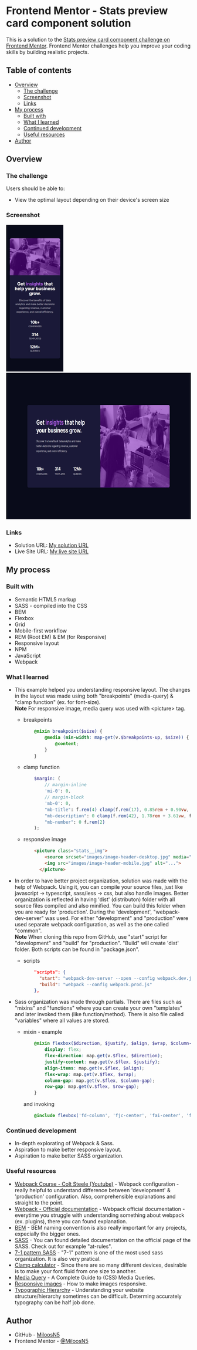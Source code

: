 # Frontend Mentor - Stats preview card component solution

This is a solution to the [Stats preview card component challenge on Frontend Mentor](https://www.frontendmentor.io/challenges/stats-preview-card-component-8JqbgoU62). Frontend Mentor challenges help you improve your coding skills by building realistic projects.  

## Table of contents

- [Overview](#overview)
  - [The challenge](#the-challenge)
  - [Screenshot](#screenshot)
  - [Links](#links)
- [My process](#my-process)
  - [Built with](#built-with)
  - [What I learned](#what-i-learned)
  - [Continued development](#continued-development)
  - [Useful resources](#useful-resources)
- [Author](#author)

## Overview

### The challenge

Users should be able to:

- View the optimal layout depending on their device's screen size

### Screenshot
<div>
  <img src="solution_images/solution_375mobile.jpg" width="auto" height="400" src="solution on mobile view"/>
  <img src="solution_images/solution_1440desktop.jpg" width="auto" height="400" src="solution on desktop view"/>
</div>

### Links

- Solution URL: [My solution URL](https://github.com/MiloosN5/FrontendMentor_NFTPreviewCard)
- Live Site URL: [My live site URL](https://miloosn5.github.io/FrontendMentor_NFTPreviewCard/)


## My process

### Built with

- Semantic HTML5 markup
- SASS - compiled into the CSS
- BEM
- Flexbox
- Grid
- Mobile-first workflow
- REM (Root EM) & EM (for Responsive)
- Responsive layout
- NPM
- JavaScript
- Webpack 

### What I learned

* This example helped you understanding responsive layout. The changes in the layout was made using both "breakpoints" (media-query) & "clamp function" (ex. for font-size).<br/>
**Note** For responsive image, media query was used with &lt;picture&gt; tag.

  * breakpoints 
    ```scss
        @mixin breakpoint($size) {
            @media (min-width: map-get(v.$breakpoints-up, $size)) {
                @content;
            }
        }
    ```
  * clamp function
    ```scss
        $margin: (
            // margin-inline
            'mi-0': 0,
            // margin-block
            'mb-0': 0,
            "mb-title": f.rem(4) clamp(f.rem(17), 0.85rem + 0.90vw, f.rem(24)),
            "mb-description": 0 clamp(f.rem(42), 1.78rem + 3.61vw, f.rem(70)),
            "mb-number": 0 f.rem(2)
        );  
    ```

  * responsive image
    ```html
        <picture class="stats__img">
            <source srcset="images/image-header-desktop.jpg" media="(min-width: 72.5em)">
            <img src="images/image-header-mobile.jpg" alt="...">
          </picture>
    ```

* In order to have better project organization, solution was made with the help of Webpack. Using it, you can compile your source files, just like javascript -> typescript, sass/less -> css, but also handle images. Better organization is reflected in having 'dist' (distributon) folder with all source files compiled and also minified. You can build this folder when you are ready for 'production'. During the 'development', "webpack-dev-server" was used. For either "development" and "production" were used separate webpack configuration, as well as the one called "common".<br/>
**Note** When cloning this repo from GitHub, use "start" script for "development" and "build" for "production". "Build" will create 'dist' folder. Both scripts can be found in "package.json".

  * scripts
    ```json
        "scripts": {
          "start": "webpack-dev-server --open --config webpack.dev.js",
          "build": "webpack --config webpack.prod.js"
        }, 
    ```

* Sass organization was made through partials. There are files such as "mixins" and "functions" where you can create your own "templates" and later invoked them (like function/method). There is also file called "variables" where all values are stored.

  * mixin - example 
    ```scss
        @mixin flexbox($direction, $justify, $align, $wrap, $column-gap, $row-gap) {
            display: flex;
            flex-direction: map.get(v.$flex, $direction);
            justify-content: map.get(v.$flex, $justify);
            align-items: map.get(v.$flex, $align);
            flex-wrap: map.get(v.$flex, $wrap);
            column-gap: map.get(v.$flex, $column-gap);
            row-gap: map.get(v.$flex, $row-gap);
        }
    ```
    and invoking
    ```scss
        @include flexbox('fd-column', 'fjc-center', 'fai-center', 'fw-nowrap', 'cg-normal', 'rg-normal');
    ```

### Continued development

* In-depth explorating of Webpack & Sass.
* Aspiration to make better responsive layout.
* Aspiration to make better SASS organization.

### Useful resources

- [Webpack Course - Colt Steele (Youtube)](https://www.youtube.com/playlist?list=PLblA84xge2_zwxh3XJqy6UVxS60YdusY8) - Webpack configuration - really helpful to understand difference between 'development' & 'production' configuration. Also, comprehensible explanations and straight to the point.
- [Webpack - Official documentation](https://webpack.js.org/) - Webpack official documentation - everytime you struggle with understanding something about webpack (ex. plugins), there you can found explanation. 
- [BEM](https://en.bem.info/) - BEM naming convention is also really important for any projects, expecially the bigger ones.
- [SASS](https://sass-lang.com/documentation/at-rules) - You can found detailed documentation on the official page of the SASS. Check out for example "at-rules".
- [7-1 pattern SASS](https://sass-guidelin.es/#component-structure) - "7-1" pattern is one of the most used sass organization. It is also very pratical. 
- [Clamp calculator](https://royalfig.github.io/fluid-typography-calculator/) - Since there are so many different devices, desirable is to make your font fluid from one size to another.
- [Media Query](https://css-tricks.com/a-complete-guide-to-css-media-queries/) - A Complete Guide to (CSS) Media Queries.
- [Responsive images](https://developer.mozilla.org/en-US/docs/Learn/HTML/Multimedia_and_embedding/Responsive_images) - How to make images responsive.
- [Typographic Hierarchy](https://www.toptal.com/designers/typography/typographic-hierarchy) - Understanding your website structure/hierarchy sometimes can be difficult. Determing accurately typography can be half job done. 

## Author

- GitHub - [MiloosN5](https://github.com/MiloosN5)
- Frontend Mentor - [@MiloosN5](https://www.frontendmentor.io/profile/MiloosN5)



